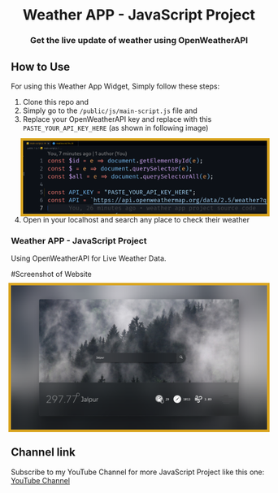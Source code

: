 <div align="center">
    <h1 align="center">Weather APP - JavaScript Project</h1>
    <h3>Get the live update of weather using OpenWeatherAPI</h3>
</div>


<div>
    <h2>How to Use</h2>
    <p>For using this Weather App Widget, Simply follow these steps:</p>
    <ol>
        <li>Clone this repo and</li>
        <li>Simply go to the <code>/public/js/main-script.js</code> file and</li>
        <li>Replace your OpenWeatherAPI key and replace with this <code>PASTE_YOUR_API_KEY_HERE</code> (as shown in following image)</li>
        <br>
        <img style="outline: 5px solid goldenrod" src="./github/Screenshot From 2024-12-04 17-44-27.png" alt="paste_your_api_key_here screenshot">
        <li>Open in your localhost and search any place to check their weather</li>
    </ol>
</div>

### Weather APP - JavaScript Project
Using OpenWeatherAPI for Live Weather Data.



#Screenshot of Website

<img style="outline: 5px solid goldenrod" src="./github/Screenshot From 2024-12-04 17-29-05.png">

## Channel link
Subscribe to my YouTube Channel for more JavaScript Project like this one:
<a href="https://www.youtube.com/channel/UCmal4i1uZEPFQJ4GkcT142g/">YouTube Channel</a>